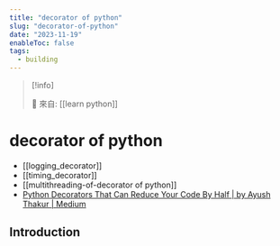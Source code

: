 ```yaml
---
title: "decorator of python"
slug: "decorator-of-python"
date: "2023-11-19"
enableToc: false
tags:
  - building
---
```


> [!info]
>
> 🌱 來自: [[learn python]]

# decorator of python

- [[logging_decorator]]
- [[timing_decorator]]
- [[multithreading-of-decorator of python]]
- [Python Decorators That Can Reduce Your Code By Half | by Ayush Thakur | Medium](https://medium.com/@ayush-thakur02/python-decorators-that-can-reduce-your-code-by-half-b19f673bc7d8)

## Introduction

